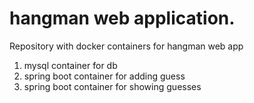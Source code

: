 # hangman web application.

Repository with docker containers for hangman web app
1. mysql container for db
2. spring boot container for adding guess
3. spring boot container for showing guesses
